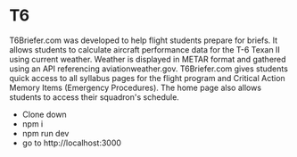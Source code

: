 # T6
T6Briefer.com was developed to help flight students prepare for briefs. It allows students to calculate aircraft performance data for the T-6 Texan II using current weather. Weather is displayed in METAR format and gathered using an API referencing aviationweather.gov. T6Briefer.com gives students quick access to all syllabus pages for the flight program and Critical Action Memory Items (Emergency Procedures). The home page also allows students to access their squadron's schedule.


- Clone down
- npm i
- npm run dev
- go to http://localhost:3000

